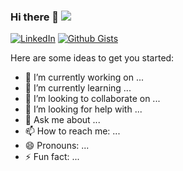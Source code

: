 ### Hi there 👋 [![](https://visitor-badge.glitch.me/badge?page_id=senocak)]()

[![LinkedIn](https://img.shields.io/static/v1.svg?label=Connect&message=@anilsenocak27&color=grey&logo=linkedin&labelColor=0088ff&style=social)](https://www.linkedin.com/in/anilsenocak27/)
[![Github Gists](https://img.shields.io/github/followers/1uc1f3r616?color=0088ff&label=Gists&logoColor=blue&style=social)](https://gist.github.com/senocak)

Here are some ideas to get you started:

- 🔭 I’m currently working on ...
- 🌱 I’m currently learning ...
- 👯 I’m looking to collaborate on ...
- 🤔 I’m looking for help with ...
- 💬 Ask me about ...
- 📫 How to reach me: ...
- 😄 Pronouns: ...
- ⚡ Fun fact: ...
